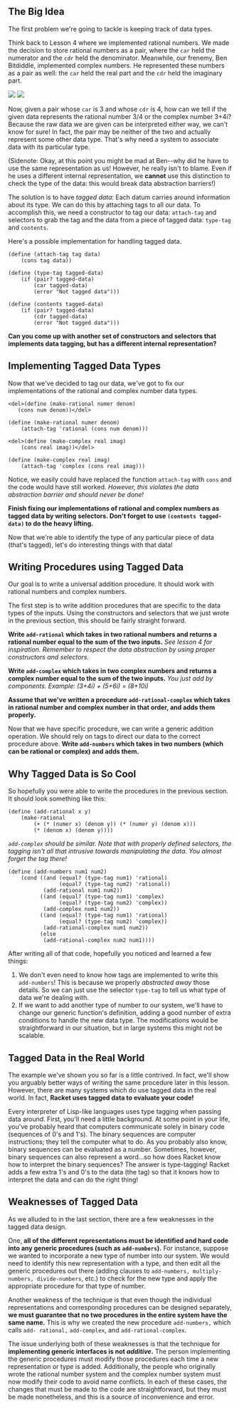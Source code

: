 ## The Big Idea

The first problem we're going to tackle is keeping track of data types.

Think back to Lesson 4 where we implemented rational numbers. We made the decision 
to store rational numbers as a pair, where the `car` held the numerator and 
the `cdr` held the denominator. Meanwhile, our frenemy, Ben Bitdiddle, implemented 
complex numbers. He represented these numbers as a pair as well: the `car` held the real part
and the `cdr` held the imaginary part.

![](/static/tagged_data_1.gif) ![](/static/tagged_data_2.gif)

Now, given a pair whose `car` is 3 and whose `cdr` is 4, how can we tell if the given data
represents the rational number 3/4 or the complex number 3+4i? 
Because the raw data we are given can be interpreted either way, we can't know for sure! 
In fact, the pair may be neither of the two and actually represent some other data type.
That's why need a system to associate data with its particular type.

(Sidenote: Okay, at this point you might be mad at Ben--why did he have to use
the same representation as us! However, he really isn't to blame. Even if he
uses a different internal representation, we **cannot** use this distinction
to check the type of the data: this would break data abstraction barriers!)

The solution is to have _tagged data_: Each datum carries around
information about its type. We can do this by attaching tags to all our data. To
accomplish this, we need a constructor to tag our data: `attach-tag` and
selectors to grab the tag and the data from a piece of tagged data: `type-tag` and `contents`.

Here's a possible implementation for handling tagged data.

    (define (attach-tag tag data)
        (cons tag data))
    
    (define (type-tag tagged-data)
        (if (pair? tagged-data)
            (car tagged-data)
            (error "Not tagged data")))
    
    (define (contents tagged-data)
        (if (pair? tagged-data)
            (cdr tagged-data)
            (error "Not tagged data")))
    

__Can you come up with another set of constructors and selectors that implements data tagging, but has a different internal representation?__

## Implementing Tagged Data Types

Now that we've decided to tag our data, we've got to fix our implementations of the rational and complex number data types.
    
    <del>(define (make-rational numer denom)
       (cons num denom))</del>

    (define (make-rational numer denom)
        (attach-tag 'rational (cons num denom)))
        
    <del>(define (make-complex real imag)
        (cons real imag))</del>
    
    (define (make-complex real imag)
        (attach-tag 'complex (cons real imag)))
        
    

Notice, we easily could have replaced the function `attach-tag` with `cons`
and the code would have still worked. *However, this violates the data
abstraction barrier and should never be done!*

__Finish fixing our implementations of rational and complex numbers as tagged data by writing selectors. Don't forget to use `(contents tagged-data)` to do the heavy lifting.__

Now that we're able to identify the type of any particular piece of data (that's tagged), let's do
interesting things with that data!

## Writing Procedures using Tagged Data

Our goal is to write a universal addition procedure. It should work with rational numbers and complex numbers.

The first step is to write addition procedures that are specific to the data types of the inputs. Using the constructors and selectors that we just wrote in the previous section, this should be fairly straight forward.

__Write `add-rational` which takes in two rational numbers and returns a rational number equal to the sum of the two inputs.__ *See lesson 4 for inspiration. Remember to respect the data abstraction by using proper constructors and selectors.*

__Write `add-complex` which takes in two complex numbers and returns a complex number equal to the sum of the two inputs.__ *You just add by components. Example: (3+4i) + (5+6i) = (8+10i)*

__Assume that we've written a procedure `add-rational-complex` which takes in rational number and complex number in that order, and adds them properly.__

Now that we have specific procedure, we can write a generic addition operation. We should rely on tags to direct our data to the correct procedure above. __Write `add-numbers` which takes in two numbers (which can be rational or complex) and adds them.__ 

## Why Tagged Data is So Cool

So hopefully you were able to write the procedures in the previous section. It
should look something like this:

    (define (add-rational x y)
        (make-rational 
            (+ (* (numer x) (denom y)) (* (numer y) (denom x)))
            (* (denom x) (denom y))))
        
*`add-complex` should be similar. Note that with properly defined selectors, the tagging isn't all that intrusive towards manipulating the data. You almost forget the tag there!*
    
    (define (add-numbers num1 num2)
        (cond ((and (equal? (type-tag num1) 'rational)
                    (equal? (type-tag num2) 'rational))
               (add-rational num1 num2))
              ((and (equal? (type-tag num1) 'complex)
                    (equal? (type-tag num2) 'complex))
               (add-complex num1 num2))
              ((and (equal? (type-tag num1) 'rational)
                    (equal? (type-tag num2) 'complex))
               (add-rational-complex num1 num2))
              (else
               (add-rational-complex num2 num1))))
    

After writing all of that code, hopefully you noticed and learned a few
things:

  1. We don't even need to know how tags are implemented to write this `add-numbers`! This is because we properly _abstracted away_ those details. So we can just use the selector `type-tag` to tell us what type of data we're dealing with. 
  2. If we want to add another type of number to our system, we'll have to change our generic function's definition, adding a good number of extra conditions to handle the new data type. The modifications would be straightforward in our situation, but in large systems this might not be scalable.

## Tagged Data in the Real World

The example we've shown you so far is a little contrived. In fact, we'll show
you arguably better ways of writing the same procedure later in this lesson.
However, there are many systems which do use tagged data in the real world. In
fact, **Racket uses tagged data to evaluate your code!**

Every interpreter of Lisp-like languages uses type tagging when passing data
around. First, you'll need a little background. At some point in your life,
you've probably heard that computers communicate solely in binary code (sequences of 0's and 1's). The binary sequences are computer instructions; they tell the computer what to do. As you probably also know, binary sequences can be evaluated as a number. Sometimes, however, binary sequences can also represent a word...so how does Racket know how to interpret the binary sequences? The answer is type-tagging! Racket adds a few extra 1's and 0's to the data (the tag) so that it knows how to interpret the data and can do the right thing!

## Weaknesses of Tagged Data

As we alluded to in the last section, there are a few weaknesses in the tagged
data design.

One, __all of the different representations must be identified and hard code into any generic procedures (such as `add-numbers`).__ For instance, suppose we wanted to
incorporate a new type of number into our system. We would need to identify
this new representation with a type, and then edit all the generic procedures out there (adding clauses to `add-numbers,
multiply-numbers, divide-numbers`,  etc.) to check for the new type and apply
the appropriate procedure for that type of number.

Another weakness of the technique is that even though the individual
representations and corresponding procedures can be designed separately, __we
must guarantee that no two procedures in the entire system have the same name.__
This is why we created the new procedure `add-numbers,` which calls `add-
rational,` `add-complex`, and `add-rational-complex`.

The issue underlying both of these weaknesses is that the technique for
__implementing generic interfaces is not _additive_.__ The person implementing the
generic procedures must modify those procedures each time a  new
representation or type is added. Additionally, the people who originally wrote
the rational number system and the complex number system must now modify their
code to avoid name conflicts. In each of these cases, the changes that must be
made to the code are straightforward, but they must be made nonetheless, and
this is a source of inconvenience and error.

